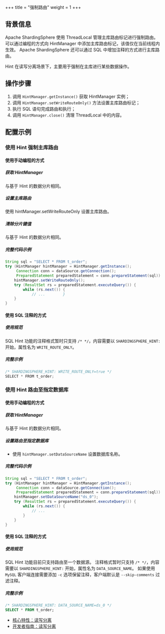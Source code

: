 +++
title = "强制路由"
weight = 1
+++

## 背景信息

Apache ShardingSphere 使用 ThreadLocal 管理主库路由标记进行强制路由。 可以通过编程的方式向 HintManager 中添加主库路由标记，该值仅在当前线程内生效。
Apache ShardingSphere 还可以通过 SQL 中增加注释的方式进行主库路由。

Hint 在读写分离场景下，主要用于强制在主库进行某些数据操作。

## 操作步骤

1. 调用 `HintManager.getInstance()` 获取 HintManager 实例；
2. 调用 `HintManager.setWriteRouteOnly()` 方法设置主库路由标记；
3. 执行 SQL 语句完成路由和执行；
4. 调用 `HintManager.close()` 清理 ThreadLocal 中的内容。

## 配置示例

### 使用 Hint 强制主库路由

#### 使用手动编程的方式

##### 获取 HintManager

与基于 Hint 的数据分片相同。

##### 设置主库路由

使用 hintManager.setWriteRouteOnly 设置主库路由。

##### 清除分片键值

与基于 Hint 的数据分片相同。

##### 完整代码示例

```java
String sql = "SELECT * FROM t_order";
try (HintManager hintManager = HintManager.getInstance();
     Connection conn = dataSource.getConnection();
     PreparedStatement preparedStatement = conn.prepareStatement(sql)) {
    hintManager.setWriteRouteOnly();
    try (ResultSet rs = preparedStatement.executeQuery()) {
        while (rs.next()) {
            // ...        }
    }
}
```

#### 使用 SQL 注释的方式

##### 使用规范

SQL Hint 功能的注释格式暂时只支持 `/* */`，内容需要以 `SHARDINGSPHERE_HINT:` 开始，属性名为 `WRITE_ROUTE_ONLY`。

##### 完整示例

```java
/* SHARDINGSPHERE_HINT: WRITE_ROUTE_ONLY=true */
SELECT * FROM t_order;
```

### 使用 Hint 路由至指定数据库

#### 使用手动编程的方式

##### 获取 HintManager

与基于 Hint 的数据分片相同。

##### 设置路由至指定数据库

- 使用 `hintManager.setDataSourceName` 设置数据库名称。

##### 完整代码示例

```java
String sql = "SELECT * FROM t_order";
try (HintManager hintManager = HintManager.getInstance();
     Connection conn = dataSource.getConnection();
     PreparedStatement preparedStatement = conn.prepareStatement(sql)) {
    hintManager.setDataSourceName("ds_0");
    try (ResultSet rs = preparedStatement.executeQuery()) {
        while (rs.next()) {
            // ...
        }
    }
}
```

#### 使用 SQL 注释的方式

##### 使用规范

SQL Hint 功能目前只支持路由至一个数据源。 注释格式暂时只支持 `/* */`，内容需要以 `SHARDINGSPHERE_HINT:` 开始，属性名为 `DATA_SOURCE_NAME`。
如果使用 `MySQL` 客户端连接需要添加 `-c` 选项保留注释，客户端默认是 `--skip-comments` 过滤注释。

##### 完整示例
```sql
/* SHARDINGSPHERE_HINT: DATA_SOURCE_NAME=ds_0 */
SELECT * FROM t_order;
```

- [核心特性：读写分离](/cn/features/readwrite-splitting/)
- [开发者指南：读写分离](/cn/dev-manual/readwrite-splitting/)
